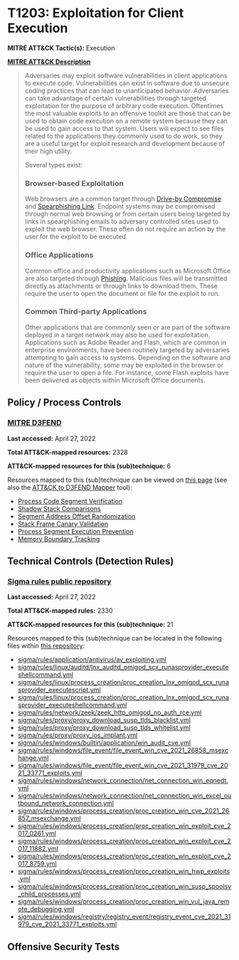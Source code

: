 # T1203: Exploitation for Client Execution
**MITRE ATT&CK Tactic(s):** Execution

**[MITRE ATT&CK Description](https://attack.mitre.org/techniques/T1203)**
<blockquote>Adversaries may exploit software vulnerabilities in client applications to execute code. Vulnerabilities can exist in software due to unsecure coding practices that can lead to unanticipated behavior. Adversaries can take advantage of certain vulnerabilities through targeted exploitation for the purpose of arbitrary code execution. Oftentimes the most valuable exploits to an offensive toolkit are those that can be used to obtain code execution on a remote system because they can be used to gain access to that system. Users will expect to see files related to the applications they commonly used to do work, so they are a useful target for exploit research and development because of their high utility.

Several types exist:

### Browser-based Exploitation

Web browsers are a common target through [Drive-by Compromise](https://attack.mitre.org/techniques/T1189) and [Spearphishing Link](https://attack.mitre.org/techniques/T1566/002). Endpoint systems may be compromised through normal web browsing or from certain users being targeted by links in spearphishing emails to adversary controlled sites used to exploit the web browser. These often do not require an action by the user for the exploit to be executed.

### Office Applications

Common office and productivity applications such as Microsoft Office are also targeted through [Phishing](https://attack.mitre.org/techniques/T1566). Malicious files will be transmitted directly as attachments or through links to download them. These require the user to open the document or file for the exploit to run.

### Common Third-party Applications

Other applications that are commonly seen or are part of the software deployed in a target network may also be used for exploitation. Applications such as Adobe Reader and Flash, which are common in enterprise environments, have been routinely targeted by adversaries attempting to gain access to systems. Depending on the software and nature of the vulnerability, some may be exploited in the browser or require the user to open a file. For instance, some Flash exploits have been delivered as objects within Microsoft Office documents.</blockquote>

## Policy / Process Controls
### [MITRE D3FEND](https://d3fend.mitre.org/)
**Last accessed:** April 27, 2022

**Total ATT&CK-mapped resources:** 2328

**ATT&CK-mapped resources for this (sub)technique:** 6

Resources mapped to this (sub)technique can be viewed on [this page](https://d3fend.mitre.org/) (see also the [ATT&CK to D3FEND Mapper](https://d3fend.mitre.org/tools/attack-mapper) tool):

* [Process Code Segment Verification](https://d3fend.mitre.org/techniques/d3f:ProcessCodeSegmentVerification)
* [Shadow Stack Comparisons](https://d3fend.mitre.org/techniques/d3f:ShadowStackComparisons)
* [Segment Address Offset Randomization](https://d3fend.mitre.org/techniques/d3f:SegmentAddressOffsetRandomization)
* [Stack Frame Canary Validation](https://d3fend.mitre.org/techniques/d3f:StackFrameCanaryValidation)
* [Process Segment Execution Prevention](https://d3fend.mitre.org/techniques/d3f:ProcessSegmentExecutionPrevention)
* [Memory Boundary Tracking](https://d3fend.mitre.org/techniques/d3f:MemoryBoundaryTracking)

## Technical Controls (Detection Rules)
### [Sigma rules public repository](https://github.com/SigmaHQ/sigma)
**Last accessed:** April 27, 2022

**Total ATT&CK-mapped rules:** 2330

**ATT&CK-mapped resources for this (sub)technique:** 21

Resources mapped to this (sub)technique can be located in the following files within [this repository](https://github.com/SigmaHQ/sigma/tree/master/rules):

* [sigma/rules/application/antivirus/av_exploiting.yml](https://github.com/SigmaHQ/sigma/blob/master/rules/application/antivirus/av_exploiting.yml)
* [sigma/rules/linux/auditd/lnx_auditd_omigod_scx_runasprovider_executeshellcommand.yml](https://github.com/SigmaHQ/sigma/blob/master/rules/linux/auditd/lnx_auditd_omigod_scx_runasprovider_executeshellcommand.yml)
* [sigma/rules/linux/process_creation/proc_creation_lnx_omigod_scx_runasprovider_executescript.yml](https://github.com/SigmaHQ/sigma/blob/master/rules/linux/process_creation/proc_creation_lnx_omigod_scx_runasprovider_executescript.yml)
* [sigma/rules/linux/process_creation/proc_creation_lnx_omigod_scx_runasprovider_executeshellcommand.yml](https://github.com/SigmaHQ/sigma/blob/master/rules/linux/process_creation/proc_creation_lnx_omigod_scx_runasprovider_executeshellcommand.yml)
* [sigma/rules/network/zeek/zeek_http_omigod_no_auth_rce.yml](https://github.com/SigmaHQ/sigma/blob/master/rules/network/zeek/zeek_http_omigod_no_auth_rce.yml)
* [sigma/rules/proxy/proxy_download_susp_tlds_blacklist.yml](https://github.com/SigmaHQ/sigma/blob/master/rules/proxy/proxy_download_susp_tlds_blacklist.yml)
* [sigma/rules/proxy/proxy_download_susp_tlds_whitelist.yml](https://github.com/SigmaHQ/sigma/blob/master/rules/proxy/proxy_download_susp_tlds_whitelist.yml)
* [sigma/rules/proxy/proxy_ios_implant.yml](https://github.com/SigmaHQ/sigma/blob/master/rules/proxy/proxy_ios_implant.yml)
* [sigma/rules/windows/builtin/application/win_audit_cve.yml](https://github.com/SigmaHQ/sigma/blob/master/rules/windows/builtin/application/win_audit_cve.yml)
* [sigma/rules/windows/file_event/file_event_win_cve_2021_26858_msexchange.yml](https://github.com/SigmaHQ/sigma/blob/master/rules/windows/file_event/file_event_win_cve_2021_26858_msexchange.yml)
* [sigma/rules/windows/file_event/file_event_win_cve_2021_31979_cve_2021_33771_exploits.yml](https://github.com/SigmaHQ/sigma/blob/master/rules/windows/file_event/file_event_win_cve_2021_31979_cve_2021_33771_exploits.yml)
* [sigma/rules/windows/network_connection/net_connection_win_eqnedt.yml](https://github.com/SigmaHQ/sigma/blob/master/rules/windows/network_connection/net_connection_win_eqnedt.yml)
* [sigma/rules/windows/network_connection/net_connection_win_excel_outbound_network_connection.yml](https://github.com/SigmaHQ/sigma/blob/master/rules/windows/network_connection/net_connection_win_excel_outbound_network_connection.yml)
* [sigma/rules/windows/process_creation/proc_creation_win_cve_2021_26857_msexchange.yml](https://github.com/SigmaHQ/sigma/blob/master/rules/windows/process_creation/proc_creation_win_cve_2021_26857_msexchange.yml)
* [sigma/rules/windows/process_creation/proc_creation_win_exploit_cve_2017_0261.yml](https://github.com/SigmaHQ/sigma/blob/master/rules/windows/process_creation/proc_creation_win_exploit_cve_2017_0261.yml)
* [sigma/rules/windows/process_creation/proc_creation_win_exploit_cve_2017_11882.yml](https://github.com/SigmaHQ/sigma/blob/master/rules/windows/process_creation/proc_creation_win_exploit_cve_2017_11882.yml)
* [sigma/rules/windows/process_creation/proc_creation_win_exploit_cve_2017_8759.yml](https://github.com/SigmaHQ/sigma/blob/master/rules/windows/process_creation/proc_creation_win_exploit_cve_2017_8759.yml)
* [sigma/rules/windows/process_creation/proc_creation_win_hwp_exploits.yml](https://github.com/SigmaHQ/sigma/blob/master/rules/windows/process_creation/proc_creation_win_hwp_exploits.yml)
* [sigma/rules/windows/process_creation/proc_creation_win_susp_spoolsv_child_processes.yml](https://github.com/SigmaHQ/sigma/blob/master/rules/windows/process_creation/proc_creation_win_susp_spoolsv_child_processes.yml)
* [sigma/rules/windows/process_creation/proc_creation_win_vul_java_remote_debugging.yml](https://github.com/SigmaHQ/sigma/blob/master/rules/windows/process_creation/proc_creation_win_vul_java_remote_debugging.yml)
* [sigma/rules/windows/registry/registry_event/registry_event_cve_2021_31979_cve_2021_33771_exploits.yml](https://github.com/SigmaHQ/sigma/blob/master/rules/windows/registry/registry_event/registry_event_cve_2021_31979_cve_2021_33771_exploits.yml)


## Offensive Security Tests

